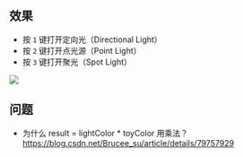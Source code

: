 ## 效果

- 按 `1` 键打开定向光（Directional Light）
- 按 `2` 键打开点光源（Point Light）
- 按 `3` 键打开聚光（Spot Light）

![](./assets/ezgif.com-optimize.gif)

## 问题

- 为什么 result = lightColor * toyColor 用乘法？
  https://blog.csdn.net/Brucee_su/article/details/79757929